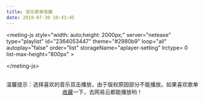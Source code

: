 ```yaml
---
title: 音乐歌单收藏
date: 2019-07-30 10:43:45
---
```


<link rel="stylesheet" href="https://cdn.jsdelivr.net/npm/aplayer/dist/APlayer.min.css">

<script src="https://cdn.jsdelivr.net/npm/aplayer/dist/APlayer.min.js"></script>
<!-- require MetingJS -->

<script src="https://cdn.jsdelivr.net/npm/meting@2/dist/Meting.min.js"></script>
&lt;meting-js style=&quot;width: auto;height: 2000px;&quot;
    server=&quot;netease&quot;
    type=&quot;playlist&quot;
    id=&quot;2364053447&quot;
    theme=&quot;#2980b9&quot;
    loop=&quot;all&quot;
    autoplay=&quot;false&quot;
    order=&quot;list&quot;
    storageName=&quot;aplayer-setting&quot;
    lrctype= 0
    list-max-height=&quot;800px&quot;
    &gt;

&lt;/meting-js&gt;

<p style="text-align:center;margin-top:30px"><span style="font-size:14px">温馨提示：选择喜欢的音乐双击播放，由于版权原因部分不能播放。如果喜欢歌单<a href="https://music.163.com/#/user/home?id=132033817" target="_blank" rel="noopener">收藏</a>一下，去网易云都能播放哟！<span></span></span></p>